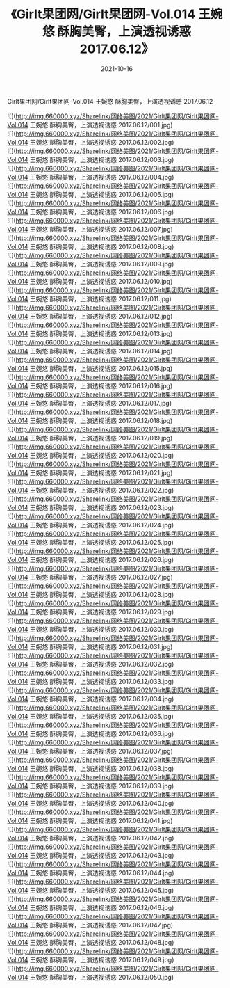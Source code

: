 ﻿---
layout: post
title:  《Girlt果团网/Girlt果团网-Vol.014 王婉悠 酥胸美臀，上演透视诱惑 2017.06.12》
date:   2021-10-16
img: http://img.660000.xyz/Sharelink/网络美图/2021/Girlt果团网/Girlt果团网-Vol.014 王婉悠 酥胸美臀，上演透视诱惑 2017.06.12/000.jpg
categories: [美女, 清纯, 唯美]
---

Girlt果团网/Girlt果团网-Vol.014 王婉悠 酥胸美臀，上演透视诱惑 2017.06.12

 ![](http://img.660000.xyz/Sharelink/网络美图/2021/Girlt果团网/Girlt果团网-Vol.014 王婉悠 酥胸美臀，上演透视诱惑 2017.06.12/001.jpg) <br>![](http://img.660000.xyz/Sharelink/网络美图/2021/Girlt果团网/Girlt果团网-Vol.014 王婉悠 酥胸美臀，上演透视诱惑 2017.06.12/002.jpg) <br>![](http://img.660000.xyz/Sharelink/网络美图/2021/Girlt果团网/Girlt果团网-Vol.014 王婉悠 酥胸美臀，上演透视诱惑 2017.06.12/003.jpg) <br>![](http://img.660000.xyz/Sharelink/网络美图/2021/Girlt果团网/Girlt果团网-Vol.014 王婉悠 酥胸美臀，上演透视诱惑 2017.06.12/004.jpg) <br>![](http://img.660000.xyz/Sharelink/网络美图/2021/Girlt果团网/Girlt果团网-Vol.014 王婉悠 酥胸美臀，上演透视诱惑 2017.06.12/005.jpg) <br>![](http://img.660000.xyz/Sharelink/网络美图/2021/Girlt果团网/Girlt果团网-Vol.014 王婉悠 酥胸美臀，上演透视诱惑 2017.06.12/006.jpg) <br>![](http://img.660000.xyz/Sharelink/网络美图/2021/Girlt果团网/Girlt果团网-Vol.014 王婉悠 酥胸美臀，上演透视诱惑 2017.06.12/007.jpg) <br>![](http://img.660000.xyz/Sharelink/网络美图/2021/Girlt果团网/Girlt果团网-Vol.014 王婉悠 酥胸美臀，上演透视诱惑 2017.06.12/008.jpg) <br>![](http://img.660000.xyz/Sharelink/网络美图/2021/Girlt果团网/Girlt果团网-Vol.014 王婉悠 酥胸美臀，上演透视诱惑 2017.06.12/009.jpg) <br>![](http://img.660000.xyz/Sharelink/网络美图/2021/Girlt果团网/Girlt果团网-Vol.014 王婉悠 酥胸美臀，上演透视诱惑 2017.06.12/010.jpg) <br>![](http://img.660000.xyz/Sharelink/网络美图/2021/Girlt果团网/Girlt果团网-Vol.014 王婉悠 酥胸美臀，上演透视诱惑 2017.06.12/011.jpg) <br>![](http://img.660000.xyz/Sharelink/网络美图/2021/Girlt果团网/Girlt果团网-Vol.014 王婉悠 酥胸美臀，上演透视诱惑 2017.06.12/012.jpg) <br>![](http://img.660000.xyz/Sharelink/网络美图/2021/Girlt果团网/Girlt果团网-Vol.014 王婉悠 酥胸美臀，上演透视诱惑 2017.06.12/013.jpg) <br>![](http://img.660000.xyz/Sharelink/网络美图/2021/Girlt果团网/Girlt果团网-Vol.014 王婉悠 酥胸美臀，上演透视诱惑 2017.06.12/014.jpg) <br>![](http://img.660000.xyz/Sharelink/网络美图/2021/Girlt果团网/Girlt果团网-Vol.014 王婉悠 酥胸美臀，上演透视诱惑 2017.06.12/015.jpg) <br>![](http://img.660000.xyz/Sharelink/网络美图/2021/Girlt果团网/Girlt果团网-Vol.014 王婉悠 酥胸美臀，上演透视诱惑 2017.06.12/016.jpg) <br>![](http://img.660000.xyz/Sharelink/网络美图/2021/Girlt果团网/Girlt果团网-Vol.014 王婉悠 酥胸美臀，上演透视诱惑 2017.06.12/017.jpg) <br>![](http://img.660000.xyz/Sharelink/网络美图/2021/Girlt果团网/Girlt果团网-Vol.014 王婉悠 酥胸美臀，上演透视诱惑 2017.06.12/018.jpg) <br>![](http://img.660000.xyz/Sharelink/网络美图/2021/Girlt果团网/Girlt果团网-Vol.014 王婉悠 酥胸美臀，上演透视诱惑 2017.06.12/019.jpg) <br>![](http://img.660000.xyz/Sharelink/网络美图/2021/Girlt果团网/Girlt果团网-Vol.014 王婉悠 酥胸美臀，上演透视诱惑 2017.06.12/020.jpg) <br>![](http://img.660000.xyz/Sharelink/网络美图/2021/Girlt果团网/Girlt果团网-Vol.014 王婉悠 酥胸美臀，上演透视诱惑 2017.06.12/021.jpg) <br>![](http://img.660000.xyz/Sharelink/网络美图/2021/Girlt果团网/Girlt果团网-Vol.014 王婉悠 酥胸美臀，上演透视诱惑 2017.06.12/022.jpg) <br>![](http://img.660000.xyz/Sharelink/网络美图/2021/Girlt果团网/Girlt果团网-Vol.014 王婉悠 酥胸美臀，上演透视诱惑 2017.06.12/023.jpg) <br>![](http://img.660000.xyz/Sharelink/网络美图/2021/Girlt果团网/Girlt果团网-Vol.014 王婉悠 酥胸美臀，上演透视诱惑 2017.06.12/024.jpg) <br>![](http://img.660000.xyz/Sharelink/网络美图/2021/Girlt果团网/Girlt果团网-Vol.014 王婉悠 酥胸美臀，上演透视诱惑 2017.06.12/025.jpg) <br>![](http://img.660000.xyz/Sharelink/网络美图/2021/Girlt果团网/Girlt果团网-Vol.014 王婉悠 酥胸美臀，上演透视诱惑 2017.06.12/026.jpg) <br>![](http://img.660000.xyz/Sharelink/网络美图/2021/Girlt果团网/Girlt果团网-Vol.014 王婉悠 酥胸美臀，上演透视诱惑 2017.06.12/027.jpg) <br>![](http://img.660000.xyz/Sharelink/网络美图/2021/Girlt果团网/Girlt果团网-Vol.014 王婉悠 酥胸美臀，上演透视诱惑 2017.06.12/028.jpg) <br>![](http://img.660000.xyz/Sharelink/网络美图/2021/Girlt果团网/Girlt果团网-Vol.014 王婉悠 酥胸美臀，上演透视诱惑 2017.06.12/029.jpg) <br>![](http://img.660000.xyz/Sharelink/网络美图/2021/Girlt果团网/Girlt果团网-Vol.014 王婉悠 酥胸美臀，上演透视诱惑 2017.06.12/030.jpg) <br>![](http://img.660000.xyz/Sharelink/网络美图/2021/Girlt果团网/Girlt果团网-Vol.014 王婉悠 酥胸美臀，上演透视诱惑 2017.06.12/031.jpg) <br>![](http://img.660000.xyz/Sharelink/网络美图/2021/Girlt果团网/Girlt果团网-Vol.014 王婉悠 酥胸美臀，上演透视诱惑 2017.06.12/032.jpg) <br>![](http://img.660000.xyz/Sharelink/网络美图/2021/Girlt果团网/Girlt果团网-Vol.014 王婉悠 酥胸美臀，上演透视诱惑 2017.06.12/033.jpg) <br>![](http://img.660000.xyz/Sharelink/网络美图/2021/Girlt果团网/Girlt果团网-Vol.014 王婉悠 酥胸美臀，上演透视诱惑 2017.06.12/034.jpg) <br>![](http://img.660000.xyz/Sharelink/网络美图/2021/Girlt果团网/Girlt果团网-Vol.014 王婉悠 酥胸美臀，上演透视诱惑 2017.06.12/035.jpg) <br>![](http://img.660000.xyz/Sharelink/网络美图/2021/Girlt果团网/Girlt果团网-Vol.014 王婉悠 酥胸美臀，上演透视诱惑 2017.06.12/036.jpg) <br>![](http://img.660000.xyz/Sharelink/网络美图/2021/Girlt果团网/Girlt果团网-Vol.014 王婉悠 酥胸美臀，上演透视诱惑 2017.06.12/037.jpg) <br>![](http://img.660000.xyz/Sharelink/网络美图/2021/Girlt果团网/Girlt果团网-Vol.014 王婉悠 酥胸美臀，上演透视诱惑 2017.06.12/038.jpg) <br>![](http://img.660000.xyz/Sharelink/网络美图/2021/Girlt果团网/Girlt果团网-Vol.014 王婉悠 酥胸美臀，上演透视诱惑 2017.06.12/039.jpg) <br>![](http://img.660000.xyz/Sharelink/网络美图/2021/Girlt果团网/Girlt果团网-Vol.014 王婉悠 酥胸美臀，上演透视诱惑 2017.06.12/040.jpg) <br>![](http://img.660000.xyz/Sharelink/网络美图/2021/Girlt果团网/Girlt果团网-Vol.014 王婉悠 酥胸美臀，上演透视诱惑 2017.06.12/041.jpg) <br>![](http://img.660000.xyz/Sharelink/网络美图/2021/Girlt果团网/Girlt果团网-Vol.014 王婉悠 酥胸美臀，上演透视诱惑 2017.06.12/042.jpg) <br>![](http://img.660000.xyz/Sharelink/网络美图/2021/Girlt果团网/Girlt果团网-Vol.014 王婉悠 酥胸美臀，上演透视诱惑 2017.06.12/043.jpg) <br>![](http://img.660000.xyz/Sharelink/网络美图/2021/Girlt果团网/Girlt果团网-Vol.014 王婉悠 酥胸美臀，上演透视诱惑 2017.06.12/044.jpg) <br>![](http://img.660000.xyz/Sharelink/网络美图/2021/Girlt果团网/Girlt果团网-Vol.014 王婉悠 酥胸美臀，上演透视诱惑 2017.06.12/045.jpg) <br>![](http://img.660000.xyz/Sharelink/网络美图/2021/Girlt果团网/Girlt果团网-Vol.014 王婉悠 酥胸美臀，上演透视诱惑 2017.06.12/046.jpg) <br>![](http://img.660000.xyz/Sharelink/网络美图/2021/Girlt果团网/Girlt果团网-Vol.014 王婉悠 酥胸美臀，上演透视诱惑 2017.06.12/047.jpg) <br>![](http://img.660000.xyz/Sharelink/网络美图/2021/Girlt果团网/Girlt果团网-Vol.014 王婉悠 酥胸美臀，上演透视诱惑 2017.06.12/048.jpg) <br>![](http://img.660000.xyz/Sharelink/网络美图/2021/Girlt果团网/Girlt果团网-Vol.014 王婉悠 酥胸美臀，上演透视诱惑 2017.06.12/049.jpg) <br>![](http://img.660000.xyz/Sharelink/网络美图/2021/Girlt果团网/Girlt果团网-Vol.014 王婉悠 酥胸美臀，上演透视诱惑 2017.06.12/050.jpg) <br>